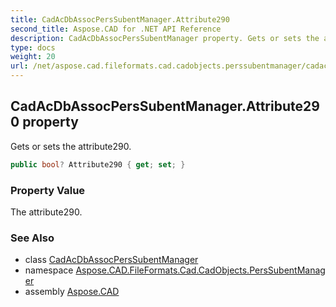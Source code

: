 ```yaml
---
title: CadAcDbAssocPersSubentManager.Attribute290
second_title: Aspose.CAD for .NET API Reference
description: CadAcDbAssocPersSubentManager property. Gets or sets the attribute290
type: docs
weight: 20
url: /net/aspose.cad.fileformats.cad.cadobjects.perssubentmanager/cadacdbassocperssubentmanager/attribute290/
---
```

## CadAcDbAssocPersSubentManager.Attribute290 property

Gets or sets the attribute290.

```csharp
public bool? Attribute290 { get; set; }
```

### Property Value

The attribute290.

### See Also

* class [CadAcDbAssocPersSubentManager](../)
* namespace [Aspose.CAD.FileFormats.Cad.CadObjects.PersSubentManager](../../cadacdbassocperssubentmanager/)
* assembly [Aspose.CAD](../../../)


